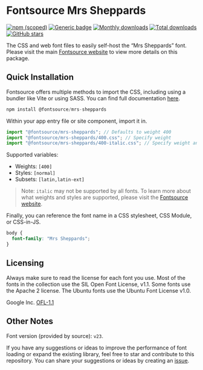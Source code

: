 # Fontsource Mrs Sheppards

[![npm (scoped)](https://img.shields.io/npm/v/@fontsource/mrs-sheppards?color=brightgreen)](https://www.npmjs.com/package/@fontsource/mrs-sheppards) [![Generic badge](https://img.shields.io/badge/fontsource-passing-brightgreen)](https://github.com/fontsource/fontsource) [![Monthly downloads](https://badgen.net/npm/dm/@fontsource/mrs-sheppards)](https://github.com/fontsource/fontsource) [![Total downloads](https://badgen.net/npm/dt/@fontsource/mrs-sheppards)](https://github.com/fontsource/fontsource) [![GitHub stars](https://img.shields.io/github/stars/fontsource/fontsource.svg?style=social&label=Star)](https://github.com/fontsource/fontsource/stargazers)

The CSS and web font files to easily self-host the “Mrs Sheppards” font. Please visit the main [Fontsource website](https://fontsource.org/fonts/mrs-sheppards) to view more details on this package.

## Quick Installation

Fontsource offers multiple methods to import the CSS, including using a bundler like Vite or using SASS. You can find full documentation [here](https://fontsource.org/docs/getting-started/introduction).

```javascript
npm install @fontsource/mrs-sheppards
```

Within your app entry file or site component, import it in.

```javascript
import "@fontsource/mrs-sheppards"; // Defaults to weight 400
import "@fontsource/mrs-sheppards/400.css"; // Specify weight
import "@fontsource/mrs-sheppards/400-italic.css"; // Specify weight and style
```

Supported variables:
- Weights: `[400]`
- Styles: `[normal]`
- Subsets: `[latin,latin-ext]`

> Note: `italic` may not be supported by all fonts. To learn more about what weights and styles are supported, please visit the [Fontsource website](https://fontsource.org/fonts/mrs-sheppards).

Finally, you can reference the font name in a CSS stylesheet, CSS Module, or CSS-in-JS.

```css
body {
  font-family: "Mrs Sheppards";
}
```

## Licensing
Always make sure to read the license for each font you use. Most of the fonts in the collection use the SIL Open Font License, v1.1. Some fonts use the Apache 2 license. The Ubuntu fonts use the Ubuntu Font License v1.0.

Google Inc.
[OFL-1.1](http://scripts.sil.org/OFL)

## Other Notes
Font version (provided by source): `v23`.

If you have any suggestions or ideas to improve the performance of font loading or expand the existing library, feel free to star and contribute to this repository. You can share your suggestions or ideas by creating an [issue](https://github.com/fontsource/fontsource/issues).
